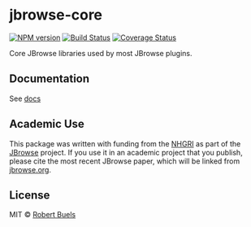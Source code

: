 # jbrowse-core

[![NPM version](https://img.shields.io/npm/v/@gmod/jbrowse-core.svg?style=flat-square)](https://npmjs.org/package/@gmod/jbrowse-core)
[![Build Status](https://img.shields.io/travis/GMOD/jbrowse-components/master.svg?style=flat-square)](https://travis-ci.org/GMOD/jbrowse-components) [![Coverage Status](https://img.shields.io/codecov/c/github/GMOD/jbrowse-components/master.svg?style=flat-square)](https://codecov.io/gh/GMOD/jbrowse-components/branch/master)

Core JBrowse libraries used by most JBrowse plugins.

## Documentation

See [docs](docs/README.md)

## Academic Use

This package was written with funding from the [NHGRI](http://genome.gov) as part of the [JBrowse](http://jbrowse.org) project. If you use it in an academic project that you publish, please cite the most recent JBrowse paper, which will be linked from [jbrowse.org](http://jbrowse.org).

## License

MIT © [Robert Buels](https://github.com/rbuels)
